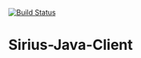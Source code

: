 [![Build Status](https://travis-ci.org/mkolisnyk/Sirius-Java-Client.svg?branch=master)](https://travis-ci.org/mkolisnyk/Sirius-Java-Client)

# Sirius-Java-Client
